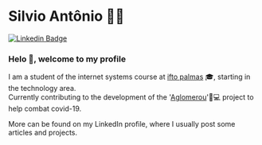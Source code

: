 # Silvio Antônio :man_technologist:

[![Linkedin Badge](https://img.shields.io/badge/-LinkedIn-blue?style=flat-square&logo=Linkedin&logoColor=white&link=https://www.linkedin.com/in/osmir-mariano-a03a3170/)](https://www.linkedin.com/in/silvio-antonio-de-oliveira-junior-621813142)

### Helo :wave:, welcome to my profile

I am a student of the internet systems course at [ifto palmas](https://github.com/ifto-palmas) :mortar_board:, starting in the technology area.<br>
Currently contributing to the development of the '[Aglomerou](https://ifto-palmas.github.io/aglomerou/)':iphone::computer: project to help combat covid-19.
<p>More can be found on my LinkedIn profile, where I usually post some articles and projects.</p>
